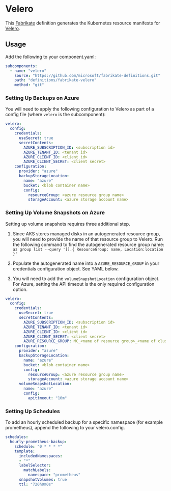 # Velero

This [Fabrikate](https://github.com/microsoft/fabrikate) definition generates the Kubernetes resource manifests for [Velero](https://github.com/heptio/velero).

## Usage

Add the following to your component.yaml:

```yaml
subcomponents:
  - name: "velero"
    source: "https://github.com/microsoft/fabrikate-definitions.git"
    path: "definitions/fabrikate-velero"
    method: "git"
```

### Setting Up Backups on Azure

You will need to apply the following configuration to Velero as part of a config file (where `velero` is the subcomponent):

```yaml
velero:
  config:
    credentials:
      useSecret: true
      secretContents:
        AZURE_SUBSCRIPTION_ID: <subscription id>
        AZURE_TENANT_ID: <tenant id>
        AZURE_CLIENT_ID: <client id>
        AZURE_CLIENT_SECRET: <client secret>
    configuration:
      provider: "azure"
      backupStorageLocation:
        name: "azure"
        bucket: <blob container name>
        config:
          resourceGroup: <azure resource group name>
          storageAccount: <azure storage account name>
```

### Setting Up Volume Snapshots on Azure

Setting up volume snapshots requires three additional step.

1. Since AKS stores managed disks in an autogenerated resource group, you will need to provide the name of that resource group to Velero. Run the following command to find the autogenerated resource group name:
`az group list --query '[].{ ResourceGroup: name, Location:location }'`

2. Populate the autogenerated name into a `AZURE_RESOURCE_GROUP` in your credentials configuration object. See YAML below.

3. You will need to add the `volumeSnapshotLocation` configuration object. For Azure, setting the API timeout is the only required configuration option.

```yaml
velero:
  config:
    credentials:
      useSecret: true
      secretContents:
        AZURE_SUBSCRIPTION_ID: <subscription id>
        AZURE_TENANT_ID: <tenant id>
        AZURE_CLIENT_ID: <client id>
        AZURE_CLIENT_SECRET: <client secret>
        AZURE_RESOURCE_GROUP: MC_<name of resource group>_<name of cluster>_<region>
    configuration:
      provider: "azure"
      backupStorageLocation:
        name: "azure"
        bucket: <blob container name>
        config:
          resourceGroup: <azure resource group name>
          storageAccount: <azure storage account name>
      volumeSnapshotLocation:
        name: "azure"
        config:
          apitimeout: "10m"
```

### Setting Up Schedules

To add an hourly scheduled backup for a specific namespace (for example prometheus), append the following to your velero.config.

```yaml
schedules:
  hourly-prometheus-backup:
    schedule: "0 * * * *"
    template:
      includedNamespaces:
      - "*"
      labelSelector:
        matchLabels:
          namespace: "prometheus"
      snapshotVolumes: true
      ttl: "720h0m0s"
```
